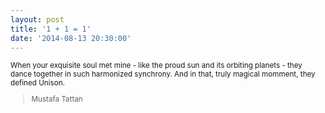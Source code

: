 ```yaml
---
layout: post
title: '1 + 1 = 1'
date: '2014-08-13 20:30:00'
---
```


<small>
When your exquisite soul met mine -  
like the proud sun and its orbiting planets -  
they dance together in such harmonized synchrony.  
And in that, truly magical momment, they defined Unison.  

>Mustafa Tattan  
</small>
